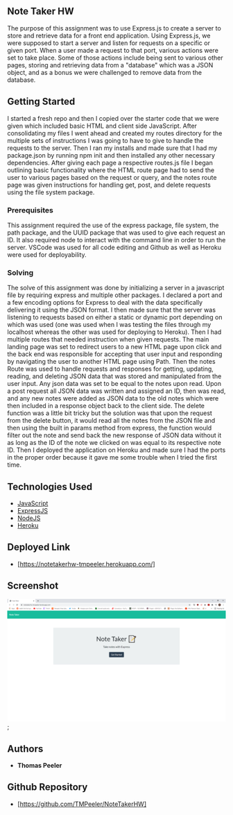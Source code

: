 ## Note Taker HW

The purpose of this assignment was to use Express.js to create a server to store and retrieve data for a front end application. Using Express.js, we were supposed to start a server and listen for requests on a specific or given port. When a user made a request to that port, various actions were set to take place. Some of those actions include being sent to various other pages, storing and retrieving data from a "database" which was a JSON object, and as a bonus we were challenged to remove data from the database.

## Getting Started

I started a fresh repo and then I copied over the starter code that we were given which included basic HTML and client side JavaScript. After consolidating my files I went ahead and created my routes directory for the multiple sets of instructions I was going to have to give to handle the requests to the server. Then I ran my installs and made sure that I had my package.json by running npm init and then installed any other necessary dependencies. After giving each page a respective routes.js file I began outlining basic functionality where the HTML route page had to send the user to various pages based on the request or query, and the notes route page was given instructions for handling get, post, and delete requests using the file system package. 

### Prerequisites

This assignment required the use of the express package, file system, the path package, and the UUID package that was used to give each request an ID. It also required node to interact with the command line in order to run the server. VSCode was used for all code editing and Github as well as Heroku were used for deployability.

### Solving

The solve of this assignment was done by initializing a server in a javascript file by requiring express and multiple other packages. I declared a port and a few encoding options for Express to deal with the data specifically delivering it using the JSON format. I then made sure that the server was listening to requests based on either a static or dynamic port depending on which was used (one was used when I was testing the files through my localhost whereas the other was used for deploying to Heroku). Then I had multiple routes that needed instruction when given requests. The main landing page was set to redirect users to a new HTML page upon click and the back end was responsible for accepting that user input and responding by navigating the user to another HTML page using Path. Then the notes Route was used to handle requests and responses for getting, updating, reading, and deleting JSON data that was stored and manipulated from the user input. Any json data was set to be equal to the notes upon read. Upon a post request all JSON data was written and assigned an ID, then was read, and any new notes were added as JSON data to the old notes which were then included in a response object back to the client side. The delete function was a little bit tricky but the solution was that upon the request from the delete button, it would read all the notes from the JSON file and then using the built in params method from express, the function would filter out the note and send back the new response of JSON data without it as long as the ID of the note we clicked on was equal to its respective note ID. Then I deployed the application on Heroku and made sure I had the ports in the proper order because it gave me some trouble when I tried the first time.

## Technologies Used

* [JavaScript](https://www.javascript.com/)
* [ExpressJS](https://expressjs.com/)
* [NodeJS](https://nodejs.org/en/)
* [Heroku](https://www.heroku.com/)


## Deployed Link
- [https://notetakerhw-tmpeeler.herokuapp.com/]


## Screenshot
![screenshot](public\assets\noteTakerHWScreenshot.png);

## Authors
* **Thomas Peeler** 


## Github Repository
- [https://github.com/TMPeeler/NoteTakerHW]
